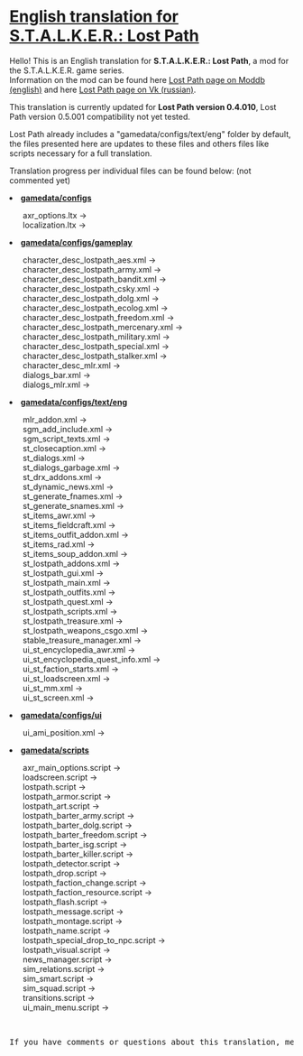 <h1><a href="https://github.com/thorbits/lost-path-english-translation">English translation for S.T.A.L.K.E.R.: Lost Path</a></h1>

<p>Hello! This is an English translation for <b>S.T.A.L.K.E.R.: Lost Path</b>, a mod for the S.T.A.L.K.E.R. game series.<br>
Information on the mod can be found here <a href="http://www.moddb.com/mods/lost-path">Lost Path page on Moddb (english)</a> and here <a href="http://vk.com/lp_coc">Lost Path page on Vk (russian)</a>.</p>

<p>This translation is currently updated for <b>Lost Path version 0.4.010</b>, Lost Path version 0.5.001 compatibility not yet tested.</p>

<p>Lost Path already includes a "gamedata/configs/text/eng" folder by default, the files presented here are updates to these files and others files like scripts necessary for a full translation.</p>

<p>Translation progress per individual files can be found below: (not commented yet)</p>

<p><strong><li><a href="https://github.com/thorbits/lost-path-english-translation/tree/master/gamedata/configs">gamedata/configs</a></strong></p>
<ul>
axr_options.ltx &rarr;
<br />
localization.ltx &rarr;
<br /></ul></li>

<p><li><strong><a href="https://github.com/thorbits/lost-path-english-translation/tree/master/gamedata/configs/gameplay">gamedata/configs/gameplay</a></strong></p>
<ul>
character_desc_lostpath_aes.xml &rarr;
<br />
character_desc_lostpath_army.xml &rarr;
<br />
character_desc_lostpath_bandit.xml &rarr;
<br />
character_desc_lostpath_csky.xml &rarr;
<br />
character_desc_lostpath_dolg.xml &rarr;
<br />
character_desc_lostpath_ecolog.xml &rarr;
<br />
character_desc_lostpath_freedom.xml &rarr;
<br />
character_desc_lostpath_mercenary.xml &rarr;
<br />
character_desc_lostpath_military.xml &rarr;
<br />
character_desc_lostpath_special.xml &rarr;
<br />
character_desc_lostpath_stalker.xml &rarr;
<br />
character_desc_mlr.xml &rarr;
<br />
dialogs_bar.xml &rarr;
<br />
dialogs_mlr.xml &rarr;
<br /></ul></li>

<p><li><strong><a href="https://github.com/thorbits/lost-path-english-translation/tree/master/gamedata/configs/text/eng">gamedata/configs/text/eng</a></strong></p>
<ul style="list-style-type:circle">
mlr_addon.xml &rarr;
<br />
sgm_add_include.xml &rarr;
<br />
sgm_script_texts.xml &rarr;
<br />
st_closecaption.xml &rarr;
<br />
st_dialogs.xml &rarr;
<br />
st_dialogs_garbage.xml &rarr;
<br />
st_drx_addons.xml &rarr;
<br />
st_dynamic_news.xml &rarr;
<br />
st_generate_fnames.xml &rarr;
<br />
st_generate_snames.xml &rarr;
<br />
st_items_awr.xml &rarr;
<br />
st_items_fieldcraft.xml &rarr;
<br />
st_items_outfit_addon.xml &rarr;
<br />
st_items_rad.xml &rarr;
<br />
st_items_soup_addon.xml &rarr;
<br />
st_lostpath_addons.xml &rarr;
<br />
st_lostpath_gui.xml &rarr;
<br />
st_lostpath_main.xml &rarr;
<br />
st_lostpath_outfits.xml &rarr;
<br />
st_lostpath_quest.xml &rarr;
<br />
st_lostpath_scripts.xml &rarr;
<br />
st_lostpath_treasure.xml &rarr;
<br />
st_lostpath_weapons_csgo.xml &rarr;
<br />
stable_treasure_manager.xml &rarr;
<br />
ui_st_encyclopedia_awr.xml &rarr;
<br />
ui_st_encyclopedia_quest_info.xml &rarr;
<br />
ui_st_faction_starts.xml &rarr;
<br />
ui_st_loadscreen.xml &rarr;
<br />
ui_st_mm.xml &rarr;
<br />
ui_st_screen.xml &rarr;
<br /></ul></li>

<p><li><strong><a href="https://github.com/thorbits/lost-path-english-translation/tree/master/gamedata/configs/ui">gamedata/configs/ui</a></strong></p>
<ul>
ui_ami_position.xml &rarr;
<br /></ul></li>

<p><strong><li><a href="https://github.com/thorbits/lost-path-english-translation/tree/master/gamedata/scripts">gamedata/scripts</a></strong></p>
<ul>
axr_main_options.script &rarr;
<br />
loadscreen.script &rarr;
<br />
lostpath.script &rarr;
<br />
lostpath_armor.script &rarr;
<br />
lostpath_art.script &rarr;
<br />
lostpath_barter_army.script &rarr;
<br />
lostpath_barter_dolg.script &rarr;
<br />
lostpath_barter_freedom.script &rarr;
<br />
lostpath_barter_isg.script &rarr;
<br />
lostpath_barter_killer.script &rarr;
<br />
lostpath_detector.script &rarr;
<br />
lostpath_drop.script &rarr;
<br />
lostpath_faction_change.script &rarr;
<br />
lostpath_faction_resource.script &rarr;
<br />
lostpath_flash.script &rarr;
<br />
lostpath_message.script &rarr;
<br />
lostpath_montage.script &rarr;
<br />
lostpath_name.script &rarr;
<br />
lostpath_special_drop_to_npc.script &rarr;
<br />
lostpath_visual.script &rarr;
<br />
news_manager.script &rarr;
<br />
sim_relations.script &rarr;
<br />
sim_smart.script &rarr;
<br />
sim_squad.script &rarr;
<br />
transitions.script &rarr;
<br />
ui_main_menu.script &rarr;
<br /></ul></li>


<br />
<pre>If you have comments or questions about this translation, message me on <a href="http://www.moddb.com/members/thorbits">Moddb</a>.</pre>
